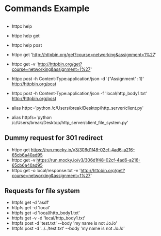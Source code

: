 # Commands Example

######

- httpc help
- httpc help get
- httpc help post
- httpc get 'http://httpbin.org/get?course=networking&assignment=1%27'
- httpc get -v 'http://httpbin.org/get?course=networking&assignment=1%27'
- httpc post -h Content-Type:application/json -d '{"Assignment": 1}' http://httpbin.org/post
- httpc post -h Content-Type:application/json -f 'local/http_body1.txt' http://httpbin.org/post

- alias httpc='python /c/Users/break/Desktop/http_server/client.py'
- alias httpfs='python /c/Users/break/Desktop/http_server/client_file_system.py'

## Dummy request for 301 redirect

- httpc get https://run.mocky.io/v3/306d1f48-02cf-4ad6-a216-65cb6a40ad95
- httpc get -v https://run.mocky.io/v3/306d1f48-02cf-4ad6-a216-65cb6a40ad95
- httpc get -o local/response.txt -v 'http://httpbin.org/get?course=networking&assignment=1%27'

## Requests for file system

- httpfs get -d 'asdf'
- httpfs get -d 'local'
- httpfs get -d 'local/http_body1.txt'
- httpfs get -v -d 'local/http_body1.txt'
- httpfs post -d 'test.txt' --body 'my name is not JoJo'
- httpfs post -d '../../test.txt' --body 'my name is not JoJo'
